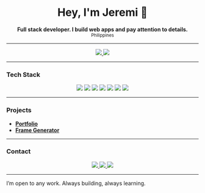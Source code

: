 <h1 align="center">Hey, I'm Jeremi 👋</h1>

<p align="center">
  <b>Full stack developer. I build web apps and pay attention to details.</b><br>
  <sub>Philippines</sub>
</p>

---

<div align="center">

<a href="https://github.com/JATnpc/jeremi-portfolio">
  <img src="https://img.shields.io/badge/Portfolio-181717?style=for-the-badge&logo=github&logoColor=white" />
</a>
<a href="https://github.com/JATnpc/Frame-Generator">
  <img src="https://img.shields.io/badge/Frame_Generator-181717?style=for-the-badge&logo=github&logoColor=white" />
</a>

</div>

---

### Tech Stack

<div align="center">
  <img src="https://img.shields.io/badge/Full%20Stack-181717?style=flat-square&logo=github&logoColor=white">
  <img src="https://img.shields.io/badge/React-181717?style=flat-square&logo=react&logoColor=61dafb">
  <img src="https://img.shields.io/badge/Laravel-181717?style=flat-square&logo=laravel&logoColor=ff2d20">
  <img src="https://img.shields.io/badge/Node.js-181717?style=flat-square&logo=node.js&logoColor=3C873A">
  <img src="https://img.shields.io/badge/MySQL-181717?style=flat-square&logo=mysql&logoColor=00758F">
  <img src="https://img.shields.io/badge/Tailwind_CSS-181717?style=flat-square&logo=tailwind-css&logoColor=38bdf8">
  <img src="https://img.shields.io/badge/Vite-181717?style=flat-square&logo=vite&logoColor=646cff">
</div>

---

### Projects

- **[Portfolio](https://github.com/JATnpc/jeremi-portfolio)**  
- **[Frame Generator](https://github.com/JATnpc/Frame-Generator)**

---

### Contact

<div align="center">
  <a href="mailto:jeremitamayo04@gmail.com">
    <img src="https://img.shields.io/badge/Gmail-181717?style=flat-square&logo=gmail&logoColor=white" />
  </a>
  <a href="https://www.linkedin.com/in/jeremi-tamayo-663750199">
    <img src="https://img.shields.io/badge/LinkedIn-181717?style=flat-square&logo=linkedin&logoColor=0A66C2" />
  </a>
  <a href="https://discord.com/users/">
    <img src="https://img.shields.io/badge/Discord-181717?style=flat-square&logo=discord&logoColor=5865F2" />
  </a>
</div>

---

I’m open to any work. Always building, always learning.  
